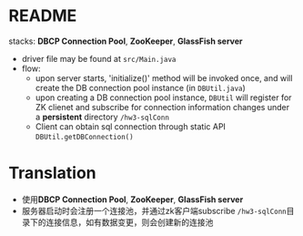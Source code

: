 # README

stacks: **DBCP Connection Pool**, **ZooKeeper**, **GlassFish server**

- driver file may be found at `src/Main.java`
- flow:
    - upon server starts, 'initialize()' method will be invoked once, and will create the DB connection pool instance (in `DBUtil.java`)
    - upon creating a DB connection pool instance, `DBUtil` will register for ZK clienet and subscribe for connection information changes under a **persistent** directory `/hw3-sqlConn`
    - Client can obtain sql connection through static API `DBUtil.getDBConnection()`





# Translation
- 使用**DBCP Connection Pool**, **ZooKeeper**, **GlassFish server**
- 服务器启动时会注册一个连接池，并通过zk客户端subscribe `/hw3-sqlConn`目录下的连接信息，如有数据变更，则会创建新的连接池